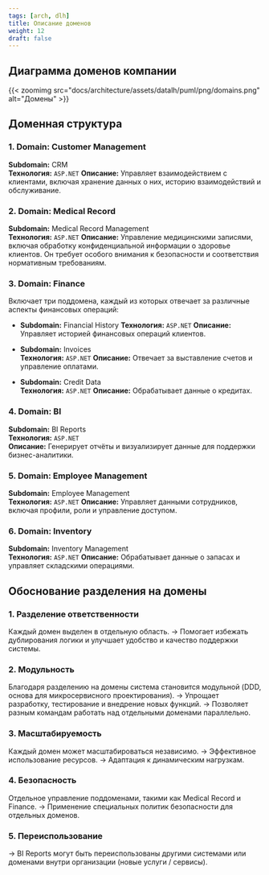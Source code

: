 ```yaml
---
tags: [arch, dlh]
title: Описание доменов
weight: 12
draft: false
---
```


## Диаграмма доменов компании

{{< zoomimg src="docs/architecture/assets/datalh/puml/png/domains.png" alt="Домены" >}}

## Доменная структура

### 1. **Domain: Customer Management**
**Subdomain:** CRM  
**Технология:** `ASP.NET`
**Описание:** Управляет взаимодействием с клиентами, включая хранение данных о них, историю взаимодействий и обслуживание.

### 2. **Domain: Medical Record**
**Subdomain:** Medical Record Management  
**Технология:** `ASP.NET`
**Описание:** Управление медицинскими записями, включая обработку конфиденциальной информации о здоровье клиентов. Он требует особого внимания к безопасности и соответствия нормативным требованиям.

### 3. **Domain: Finance**
Включает три поддомена, каждый из которых отвечает за различные аспекты финансовых операций:
- **Subdomain:** Financial History
  **Технология:** `ASP.NET`
  **Описание:** Управляет историей финансовых операций клиентов.

- **Subdomain:** Invoices  
  **Технология:** `ASP.NET`
  **Описание:** Отвечает за выставление счетов и управление оплатами.

- **Subdomain:** Credit Data  
  **Технология:** `ASP.NET`
  **Описание:** Обрабатывает данные о кредитах.

### 4. **Domain: BI**
**Subdomain:** BI Reports  
**Технология:** `ASP.NET`  
**Описание:** Генерирует отчёты и визуализирует данные для поддержки бизнес-аналитики.

### 5. **Domain: Employee Management**
**Subdomain:** Employee Management  
**Технология:** `ASP.NET`
**Описание:** Управляет данными сотрудников, включая профили, роли и управление доступом.

### 6. **Domain: Inventory**
**Subdomain:** Inventory Management  
**Технология:** `ASP.NET`
**Описание:** Обрабатывает данные о запасах и управляет складскими операциями.

## Обоснование разделения на домены

### 1. **Разделение ответственности**
Каждый домен выделен в отдельную область.
-> Помогает избежать дублирования логики и улучшает удобство и качество поддержки системы.

### 2. **Модульность**
Благодаря разделению на домены система становится модульной (DDD, основа для микросервисного проектирования).
-> Упрощает разработку, тестирование и внедрение новых функций.
-> Позволяет разным командам работать над отдельными доменами параллельно.

### 3. **Масштабируемость**
Каждый домен может масштабироваться независимо.
-> Эффективное использование ресурсов.
-> Адаптация к динамическим нагрузкам.

### 4. **Безопасность**
Отдельное управление поддоменами, такими как Medical Record и Finance.
-> Применение специальных политик безопасности для отдельных доменов.

### 5. **Переиспользование**
-> BI Reports могут быть переиспользованы другими системами или доменами внутри организации (новые услуги / сервисы).

